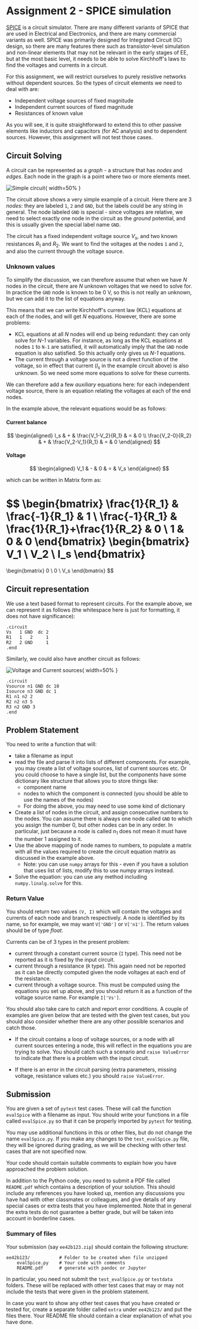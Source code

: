 # Assignment 2 - SPICE simulation

[SPICE](https://ngspice.sourceforge.io/) is a circuit simulator.  There are many different variants of SPICE that are used in Electrical and Electronics, and there are many commercial variants as well.  SPICE was primarily designed for Integrated Circuit (IC) design, so there are many features there such as transistor-level simulation and non-linear elements that may not be relevant in the early stages of EE, but at the most basic level, it needs to be able to solve Kirchhoff's laws to find the voltages and currents in a circuit.

For this assignment, we will restrict ourselves to purely resistive networks without dependent sources.  So the types of circuit elements we need to deal with are:

- Independent voltage sources of fixed magnitude
- Independent current sources of fixed magnitude
- Resistances of known value

As you will see, it is quite straightforward to extend this to other passive elements like inductors and capacitors (for AC analysis) and to dependent sources.  However, this assignment will not test those cases.

## Circuit Solving

A circuit can be represented as a *graph* - a structure that has *nodes* and *edges*.  Each node in the graph is a point where two or more elements meet.

![Simple circuit](circ1.png){ width=50% }

The circuit above shows a very simple example of a circuit.  Here there are 3 *nodes*: they are labeled `1`, `2` and `GND`, but the labels could be any string in general.  The node labeled `GND` is special - since voltages are relative, we need to select exactly one node in the circuit as the *ground* potential, and this is usually given the special label name `GND`. 

The circuit has a fixed independent voltage source $V_s$, and two known resistances $R_1$ and $R_2$.  We want to find the voltages at the nodes `1` and `2`, and also the current through the voltage source.

### Unknown values

To simplify the discussion, we can therefore assume that when we have *N* nodes in the circuit, there are *N* unknown voltages that we need to solve for.  In practice the `GND` node is known to be 0 V, so this is not really an unknown, but we can add it to the list of equations anyway.

This means that we can write Kirchhoff's current law (KCL) equations at each of the nodes, and will get *N* equations.  However, there are some problems:

- KCL equations at all *N* nodes will end up being redundant: they can only solve for *N-1* variables.  For instance, as long as the KCL equations at nodes `1` to `N-1` are satisfied, it will automatically imply that the `GND` node equation is also satisfied.  So this actually only gives us *N-1* equations.
- The current through a voltage source is not a direct function of the voltage, so in effect that current ($I_s$ in the example circuit above) is also unknown.  So we need some more equations to solve for these currents.

We can therefore add a few *auxiliary* equations here: for each independent voltage source, there is an equation relating the voltages at each of the end nodes.

In the example above, the relevant equations would be as follows:

#### Current balance
$$
\begin{aligned}
I_s               & + & \frac{V_1-V_2}{R_1}     & = & 0 \\
\frac{V_2-0}{R_2} & + & \frac{V_2-V_1}{R_1}     & = & 0 
\end{aligned}
$$

#### Voltage
$$
\begin{aligned}
V_1 & - & 0 & = & V_s
\end{aligned}
$$

which can be written in Matrix form as:

$$
\begin{bmatrix}
\frac{1}{R_1}   & \frac{-1}{R_1}              & 1 \\
\frac{-1}{R_1}  & \frac{1}{R_1}+\frac{1}{R_2} & 0 \\
1  & 0  & 0
\end{bmatrix}
\begin{bmatrix}
V_1 \\
V_2 \\
I_s
\end{bmatrix}
=
\begin{bmatrix}
0 \\
0 \\
V_s
\end{bmatrix}
$$

## Circuit representation

We use a text based format to represent circuits.  For the example above, we can represent it as follows (the whitespace here is just for formatting, it does not have significance):

```spice
.circuit
Vs   1 GND  dc 2
R1   1   2     1    
R2   2 GND     1  
.end
```

Similarly, we could also have another circuit as follows:

![Voltage and Current sources](circ2.png){ width=50% }

```spice
.circuit
Vsource n1 GND dc 10
Isource n3 GND dc 1
R1 n1 n2 2
R2 n2 n3 5
R3 n2 GND 3
.end
```

## Problem Statement

You need to write a function that will:

- take a filename as input
- read the file and parse it into lists of different components.  For example, you may create a list of voltage sources, list of current sources etc.  Or you could choose to have a single list, but the components have some dictionary like structure that allows you to store things like:
  - component name
  - nodes to which the component is connected (you should be able to use the names of the nodes)
  - For doing the above, you may need to use some kind of dictionary
- Create a list of nodes in the circuit, and assign consecutive numbers to the nodes.  You can assume there is always one node called `GND` to which you assign the number 0, but other nodes can be in any order.  In particular, just because a node is called $n_1$ does not mean it must have the number 1 assigned to it.
- Use the above mapping of node names to numbers, to populate a matrix with all the values required to create the circuit equation matrix as discussed in the example above.  
  - Note: you can use `numpy` arrays for this - even if you have a solution that uses list of lists, modify this to use numpy arrays instead.
- Solve the equation: you can use any method including `numpy.linalg.solve` for this.

### Return Value

You should return two values `(V, I)` which will contain the voltages and currents of each node and branch respectively.  A node is identified by its name, so for example, we may want `V['GND']` or `V['n1']`.  The return values should be of type *float*.

Currents can be of 3 types in the present problem:

- current through a constant current source (`I` type).  This need not be reported as it is fixed by the input circuit.
- current through a resistance (`R` type).  This again need not be reported as it can be directly computed given the node voltages at each end of the resistance.
- current through a voltage source.  This must be computed using the equations you set up above, and you should return it as a function of the voltage source name.  For example `I['Vs']`.

You should also take care to catch and report error conditions.  A couple of examples are given below that are tested with the given test cases, but you should also consider whether there are any other possible scenarios and catch those.

- If the circuit contains a loop of voltage sources, or a node with all current sources entering a node, this will reflect in the equations you are trying to solve.  You should catch such a scenario and `raise ValueError` to indicate that there is a problem with the input circuit.

- If there is an error in the circuit parsing (extra parameters, missing voltage, resistance values etc.) you should `raise ValueError`.

## Submission

You are given a set of `pytest` test cases.  These will call the function `evalSpice` with a filename as input.  You should write your functions in a file called `evalSpice.py` so that it can be properly imported by `pytest` for testing.  

You may use additional functions in this or other files, but do not change the name `evalSpice.py`.  If you make any changes to the `test_evalSpice.py` file, they will be ignored during grading, as we will be checking with other test cases that are not specified now.

Your code should contain suitable comments to explain how you have approached the problem solution.

In addition to the Python code, you need to submit a PDF file called `README.pdf` which contains a description of your solution.  This should include any references you have looked up, mention any discussions you have had with other classmates or colleagues, and give details of any special cases or extra tests that you have implemented.  Note that in general the extra tests do not guarantee a better grade, but will be taken into account in borderline cases.

### Summary of files

Your submission (say `ee42b123.zip`) should contain the following structure:

```
ee42b123/           # Folder to be created when file unzipped
    evalSpice.py    # Your code with comments
    README.pdf      # generate with pandoc or Jupyter 
```

In particular, you need not submit the `test_evalSpice.py` or `testdata` folders.  These will be replaced with other test cases that may or may not include the tests that were given in the problem statement.

In case you want to show any other test cases that you have created or tested for, create a separate folder called `extra` under `ee42b123/` and put the files there.  Your README file should contain a clear explanation of what you have done.
